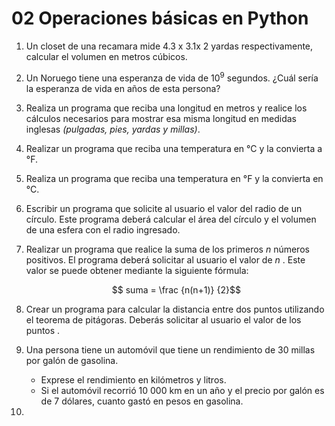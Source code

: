 # 02 Operaciones básicas en Python



1. Un closet de una recamara mide 4.3 x 3.1x 2 yardas respectivamente, calcular el volumen en metros cúbicos.

2. Un Noruego tiene una esperanza de vida de $10^9$ segundos. ¿Cuál sería la esperanza de vida en años de esta persona?

3. Realiza un programa que reciba una longitud en metros y realice los cálculos necesarios para mostrar esa misma longitud en medidas inglesas _(pulgadas, pies, yardas y millas)_.

4. Realizar un programa que reciba una temperatura en °C y la convierta a °F.

5. Realiza un programa que reciba una temperatura en °F y la convierta en °C.

6. Escribir un programa que solicite al usuario el valor del radio de un círculo. Este programa deberá calcular el área del círculo y el volumen de una esfera con el radio ingresado.

7. Realizar un programa que realice la suma de los primeros $n$ números positivos. El programa deberá solicitar al usuario el valor de $n$ . Este valor se puede obtener mediante la siguiente fórmula:

   $$  suma = \frac {n(n+1)} {2}$$

8. Crear un programa para calcular la distancia entre dos puntos utilizando el teorema de pitágoras. Deberás solicitar al usuario el valor de los puntos .

9. Una persona tiene un automóvil que tiene un rendimiento de 30 millas por galón de gasolina.

   * Exprese el rendimiento en kilómetros y litros.
   * Si el automóvil recorrió 10 000 km en un año y el precio por galón es de 7 dólares, cuanto gastó en pesos en gasolina.

10. 

